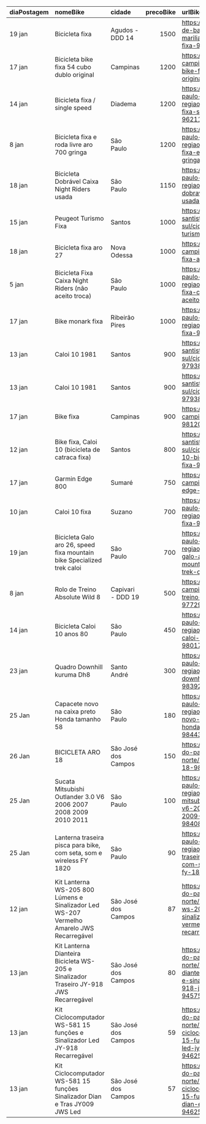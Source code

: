 | diaPostagem   | nomeBike                                                                                  | cidade              |   precoBike | urlBike                                                                                                                                                            |
|:--------------|:------------------------------------------------------------------------------------------|:--------------------|------------:|:-------------------------------------------------------------------------------------------------------------------------------------------------------------------|
| 19 jan        | Bicicleta fixa                                                                            | Agudos - DDD 14     |        1500 | https://sp.olx.com.br/regiao-de-bauru-e-marilia/ciclismo/bicicleta-fixa-981336664                                                                                  |
| 17 jan        | Bicicleta bike fixa 54 cubo dublo original                                                | Campinas            |        1200 | https://sp.olx.com.br/grande-campinas/ciclismo/bicicleta-bike-fixa-54-cubo-dublo-original-981036382                                                                |
| 14 jan        | Bicicleta fixa / single speed                                                             | Diadema             |        1200 | https://sp.olx.com.br/sao-paulo-e-regiao/ciclismo/bicicleta-fixa-single-speed-962110804                                                                            |
| 8 jan         | Bicicleta fixa e roda livre aro 700 gringa                                                | São Paulo           |        1200 | https://sp.olx.com.br/sao-paulo-e-regiao/ciclismo/bicicleta-fixa-e-roda-livre-aro-700-gringa-977441868                                                             |
| 18 jan        | Bicicleta Dobrável Caixa Night Riders usada                                               | São Paulo           |        1150 | https://sp.olx.com.br/sao-paulo-e-regiao/ciclismo/bicicleta-dobravel-caixa-night-riders-usada-981565577                                                            |
| 15 jan        | Peugeot Turismo Fixa                                                                      | Santos              |        1000 | https://sp.olx.com.br/baixada-santista-e-litoral-sul/ciclismo/peugeot-turismo-fixa-980489857                                                                       |
| 18 jan        | Bicicleta fixa aro 27                                                                     | Nova Odessa         |        1000 | https://sp.olx.com.br/grande-campinas/ciclismo/bicicleta-fixa-aro-27-981529052                                                                                     |
| 5 jan         | Bicicleta Fixa Caixa Night Riders (não aceito troca)                                      | São Paulo           |        1000 | https://sp.olx.com.br/sao-paulo-e-regiao/ciclismo/bicicleta-fixa-caixa-night-riders-nao-aceito-troca-958579837                                                     |
| 17 jan        | Bike monark fixa                                                                          | Ribeirão Pires      |        1000 | https://sp.olx.com.br/sao-paulo-e-regiao/ciclismo/bike-monark-fixa-981266110                                                                                       |
| 13 jan        | Caloi 10 1981                                                                             | Santos              |         900 | https://sp.olx.com.br/baixada-santista-e-litoral-sul/ciclismo/caloi-10-1981-979383554                                                                              |
| 13 jan        | Caloi 10 1981                                                                             | Santos              |         900 | https://sp.olx.com.br/baixada-santista-e-litoral-sul/ciclismo/caloi-10-1981-979382235                                                                              |
| 17 jan        | Bike fixa                                                                                 | Campinas            |         900 | https://sp.olx.com.br/grande-campinas/ciclismo/bike-fixa-981200398                                                                                                 |
| 12 jan        | Bike fixa, Caloi 10 (bicicleta de catraca fixa)                                           | Santos              |         800 | https://sp.olx.com.br/baixada-santista-e-litoral-sul/ciclismo/bike-fixa-caloi-10-bicicleta-de-catraca-fixa-979104684                                               |
| 17 jan        | Garmin Edge 800                                                                           | Sumaré              |         750 | https://sp.olx.com.br/grande-campinas/ciclismo/garmin-edge-800-980906820                                                                                           |
| 10 jan        | Caloi 10 fixa                                                                             | Suzano              |         700 | https://sp.olx.com.br/sao-paulo-e-regiao/ciclismo/caloi-10-fixa-977957981                                                                                          |
| 19 jan        | Bicicleta Galo aro 26, speed fixa mountain bike Specialized  trek caloi                   | São Paulo           |         700 | https://sp.olx.com.br/sao-paulo-e-regiao/ciclismo/bicicleta-galo-aro-26-speed-fixa-mountain-bike-specialized-trek-caloi-982321238                                  |
| 8 jan         | Rolo de Treino Absolute Wild 8                                                            | Capivari - DDD 19   |         500 | https://sp.olx.com.br/grande-campinas/ciclismo/rolo-de-treino-absolute-wild-8-977298973                                                                            |
| 14 jan        | Bicicleta Caloi 10 anos 80                                                                | São Paulo           |         450 | https://sp.olx.com.br/sao-paulo-e-regiao/ciclismo/bicicleta-caloi-10-anos-80-980175874                                                                             |
| 23 jan        | Quadro Downhill kuruma Dh8                                                                | Santo André         |         300 | https://sp.olx.com.br/sao-paulo-e-regiao/ciclismo/quadro-downhill-kuruma-dh8-983923610                                                                             |
| 25 Jan        | Capacete novo na caixa preto Honda tamanho 58                                             | São Paulo           |         180 | https://sp.olx.com.br/sao-paulo-e-regiao/ciclismo/capacete-novo-na-caixa-preto-honda-tamanho-58-984433708                                                          |
| 26 Jan        | BICICLETA ARO 18                                                                          | São José dos Campos |         150 | https://sp.olx.com.br/vale-do-paraiba-e-litoral-norte/ciclismo/bicicleta-aro-18-984874063                                                                          |
| 25 Jan        | Sucata Mitsubishi Outlander 3.0 V6 2006 2007 2008 2009 2010 2011                          | São Paulo           |         100 | https://sp.olx.com.br/sao-paulo-e-regiao/ciclismo/sucata-mitsubishi-outlander-3-0-v6-2006-2007-2008-2009-2010-2011-984087040                                       |
| 25 Jan        | Lanterna traseira pisca para bike, com seta, som e wireless FY 1820                       | São Paulo           |          90 | https://sp.olx.com.br/sao-paulo-e-regiao/ciclismo/lanterna-traseira-pisca-para-bike-com-seta-som-e-wireless-fy-1820-984275466                                      |
| 12 jan        | Kit Lanterna WS-205 800 Lúmens e Sinalizador Led WS-207 Vermelho Amarelo JWS Recarregável | São José dos Campos |          87 | https://sp.olx.com.br/vale-do-paraiba-e-litoral-norte/ciclismo/kit-lanterna-ws-205-800-lumens-e-sinalizador-led-ws-207-vermelho-amarelo-jws-recarregavel-938805621 |
| 13 jan        | Kit Lanterna Dianteira Bicicleta WS-205 e Sinalizador Traseiro JY-918 JWS Recarregável    | São José dos Campos |          80 | https://sp.olx.com.br/vale-do-paraiba-e-litoral-norte/ciclismo/kit-lanterna-dianteira-bicicleta-ws-205-e-sinalizador-traseiro-jy-918-jws-recarregavel-945752121    |
| 13 jan        | Kit Ciclocomputador WS-581 15 funções e Sinalizador Led JY-918 Recarregável               | São José dos Campos |          59 | https://sp.olx.com.br/vale-do-paraiba-e-litoral-norte/ciclismo/kit-ciclocomputador-ws-581-15-funcoes-e-sinalizador-led-jy-918-recarregavel-946252516               |
| 13 jan        | Kit Ciclocomputador WS-581 15 funções Sinalizador Dian e Tras JY009 JWS Led               | São José dos Campos |          57 | https://sp.olx.com.br/vale-do-paraiba-e-litoral-norte/ciclismo/kit-ciclocomputador-ws-581-15-funcoes-sinalizador-dian-e-tras-jy009-jws-led-946254372               |